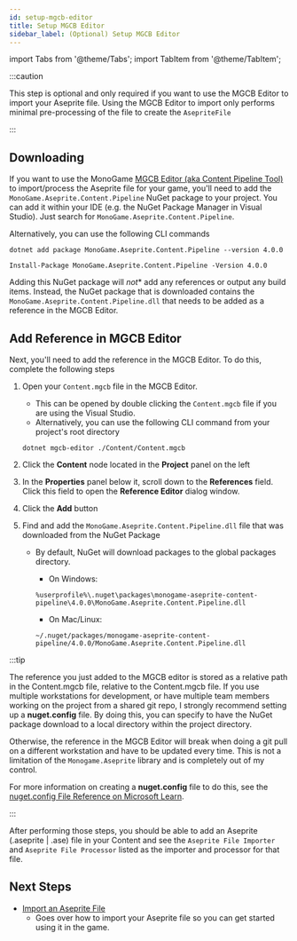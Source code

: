 ```yaml
---
id: setup-mgcb-editor
title: Setup MGCB Editor
sidebar_label: (Optional) Setup MGCB Editor
---
```


import Tabs from '@theme/Tabs';
import TabItem from '@theme/TabItem';

:::caution

This step is optional and only required if you want to use the MGCB Editor to import your Aseprite file.  Using the MGCB Editor to import only performs minimal pre-processing of the file to create the `AsepriteFile`

:::

## Downloading

If you want to use the MonoGame [MGCB Editor (aka Content Pipeline Tool)](https://docs.monogame.net/articles/content/using_mgcb_editor.html) to import/process the Aseprite file for your game, you'll need to add the `MonoGame.Aseprite.Content.Pipeline` NuGet package to your project.  You can add it within your IDE (e.g. the NuGet Package Manager in Visual Studio).  Just search for `MonoGame.Aseprite.Content.Pipeline`.

Alternatively, you can use the following CLI commands

<Tabs>
<TabItem value="net-cli" label="NET CLI">

```
dotnet add package MonoGame.Aseprite.Content.Pipeline --version 4.0.0
```

</TabItem>
<TabItem value="package-manager" label="Package Manger">

```
Install-Package MonoGame.Aseprite.Content.Pipeline -Version 4.0.0
```

</TabItem>
</Tabs>

Adding this NuGet package will *not** add any references or output any build items.  Instead, the NuGet package that is downloaded contains the `MonoGame.Aseprite.Content.Pipeline.dll` that needs to be added as a reference in the MGCB Editor.

## Add Reference in MGCB Editor
Next, you'll need to add the reference in the MGCB Editor.  To do this, complete the following steps

1. Open your `Content.mgcb` file in the MGCB Editor.
    * This can be opened by double clicking the `Content.mgcb` file if you are using the Visual Studio.
    * Alternatively, you can use the following CLI command from your project's root directory

    ```
    dotnet mgcb-editor ./Content/Content.mgcb
    ```
2. Click the **Content** node located in the **Project** panel on the left
3. In the **Properties** panel below it, scroll down to the **References** field.  Click this field to open the **Reference Editor** dialog window.
4. Click the **Add** button
5. Find and add the `MonoGame.Aseprite.Content.Pipeline.dll` file that was downloaded from the NuGet Package
    * By default, NuGet will download packages to the global packages directory.
        * On Windows: 
        
        ```
        %userprofile%\.nuget\packages\monogame-aseprite-content-pipeline\4.0.0\MonoGame.Aseprite.Content.Pipeline.dll
        ```
        * On Mac/Linux: 
        
        ```
        ~/.nuget/packages/monogame-aseprite-content-pipeline/4.0.0/MonoGame.Aseprite.Content.Pipeline.dll
        ```

:::tip

The reference you just added to the MGCB editor is stored as a relative path in the Content.mgcb file, relative to the Content.mgcb file. If you use multiple workstations for development, or have multiple team members working on the project from a shared git repo, I strongly recommend setting up a **nuget.config** file.  By doing this, you can specify to have the NuGet package download to a local directory within the project directory.

Otherwise, the reference in the MGCB Editor will break when doing a git pull on a different workstation and have to be updated every time.  This is not a limitation of the `Monogame.Aseprite` library and is completely out of my control. 

For more information on creating a **nuget.config** file to do this, see the [nuget.config File Reference on Microsoft Learn](https://learn.microsoft.com/en-us/nuget/reference/nuget-config-file).

:::

After performing those steps, you should be able to add an Aseprite (.aseprite | .ase) file in your Content and see the `Aseprite File Importer` and `Aseprite File Processor` listed as the importer and processor for that file.

## Next Steps

- [Import an Aseprite File](./import-aseprite-file)
  - Goes over how to import your Aseprite file so you can get started using it in the game.

